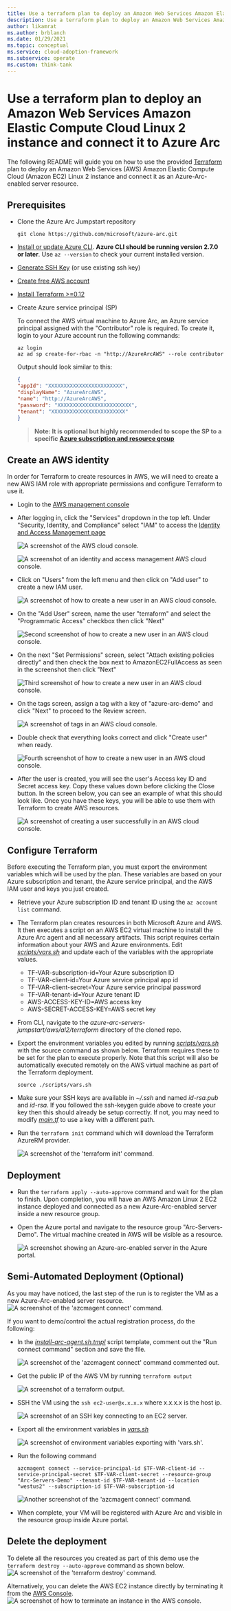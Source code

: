 ```yaml
---
title: Use a terraform plan to deploy an Amazon Web Services Amazon Elastic Compute Cloud Linux 2 instance and connect it to Azure Arc 
description: Use a terraform plan to deploy an Amazon Web Services Amazon Elastic Compute Cloud Linux 2 instance and connect it to Azure Arc.
author: likamrat
ms.author: brblanch
ms.date: 01/29/2021
ms.topic: conceptual
ms.service: cloud-adoption-framework
ms.subservice: operate
ms.custom: think-tank
---
```


# Use a terraform plan to deploy an Amazon Web Services Amazon Elastic Compute Cloud Linux 2 instance and connect it to Azure Arc

The following README will guide you on how to use the provided [Terraform](https://www.terraform.io/) plan to deploy an Amazon Web Services (AWS) Amazon Elastic Compute Cloud (Amazon EC2) Linux 2 instance and connect it as an Azure-Arc-enabled server resource.

## Prerequisites

* Clone the Azure Arc Jumpstart repository

    ```console
    git clone https://github.com/microsoft/azure-arc.git
    ```

* [Install or update Azure CLI](https://docs.microsoft.com/cli/azure/install-azure-cli?view=azure-cli-latest). **Azure CLI should be running version 2.7.0 or later**. Use ```az --version``` to check your current installed version.

* [Generate SSH Key](https://help.github.com/articles/generating-a-new-ssh-key-and-adding-it-to-the-ssh-agent/) (or use existing ssh key)

* [Create free AWS account](https://aws.amazon.com/premiumsupport/knowledge-center/create-and-activate-aws-account/)

* [Install Terraform >=0.12](https://learn.hashicorp.com/terraform/getting-started/install.html)

* Create Azure service principal (SP)

    To connect the AWS virtual machine to Azure Arc, an Azure service principal assigned with the "Contributor" role is required. To create it, login to your Azure account run the following commands:

    ```console
    az login
    az ad sp create-for-rbac -n "http://AzureArcAWS" --role contributor
    ```

    Output should look similar to this:

    ```json
    {
    "appId": "XXXXXXXXXXXXXXXXXXXXXXXX",
    "displayName": "AzureArcAWS",
    "name": "http://AzureArcAWS",
    "password": "XXXXXXXXXXXXXXXXXXXXXXXX",
    "tenant": "XXXXXXXXXXXXXXXXXXXXXXXX"
    }
    ```

    > **Note: It is optional but highly recommended to scope the SP to a specific [Azure subscription and resource group](https://docs.microsoft.com/cli/azure/ad/sp?view=azure-cli-latest)**

## Create an AWS identity

In order for Terraform to create resources in AWS, we will need to create a new AWS IAM role with appropriate permissions and configure Terraform to use it.

* Login to the [AWS management console](https://console.aws.amazon.com)

* After logging in, click the "Services" dropdown in the top left. Under "Security, Identity, and Compliance" select "IAM" to access the [Identity and Access Management page](https://console.aws.amazon.com/iam/home)

    ![A screenshot of the AWS cloud console.](./img/aws-terraform-al2/al2-aws-console.png)

    ![A screenshot of an identity and access management AWS cloud console.](./img/aws-terraform-al2/al2-aws-iam.png)

* Click on "Users" from the left menu and then click on "Add user" to create a new IAM user.

    ![A screenshot of how to create a new user in an AWS cloud console.](./img/aws-terraform-al2/al2-new-user-1.png)

* On the "Add User" screen, name the user "terraform" and select the "Programmatic Access" checkbox then click "Next"

    ![Second screenshot of how to create a new user in an AWS cloud console.](./img/aws-terraform-al2/al2-new-user-2.png)

* On the next "Set Permissions" screen, select "Attach existing policies directly" and then check the box next to AmazonEC2FullAccess as seen in the screenshot then click "Next"

    ![Third screenshot of how to create a new user in an AWS cloud console.](./img/aws-terraform-al2/al2-new-user-3.png)

* On the tags screen, assign a tag with a key of "azure-arc-demo" and click "Next" to proceed to the Review screen.

    ![A screenshot of tags in an AWS cloud console.](./img/aws-terraform-al2/al2-tags.png)

* Double check that everything looks correct and click "Create user" when ready.

    ![Fourth screenshot of how to create a new user in an AWS cloud console.](./img/aws-terraform-al2/al2-new-user-4.png)

* After the user is created, you will see the user's Access key ID and Secret access key. Copy these values down before clicking the Close button. In the screen below, you can see an example of what this should look like. Once you have these keys, you will be able to use them with Terraform to create AWS resources.

    ![A screenshot of creating a user successfully in an AWS cloud console.](./img/aws-terraform-al2/al2-new-user-5.png)

## Configure Terraform

Before executing the Terraform plan, you must export the environment variables which will be used by the plan. These variables are based on your Azure subscription and tenant, the Azure service principal, and the AWS IAM user and keys you just created.

* Retrieve your Azure subscription ID and tenant ID using the ```az account list``` command.

* The Terraform plan creates resources in both Microsoft Azure and AWS. It then executes a script on an AWS EC2 virtual machine to install the Azure Arc agent and all necessary artifacts. This script requires certain information about your AWS and Azure environments. Edit [*scripts/vars.sh*](https://github.com/microsoft/azure-arc/blob/main/azure-arc-servers-jumpstart/aws/AL2/terraform/scripts/vars.sh) and update each of the variables with the appropriate values.

  * TF-VAR-subscription-id=Your Azure subscription ID
  * TF-VAR-client-id=Your Azure service principal app id
  * TF-VAR-client-secret=Your Azure service principal password
  * TF-VAR-tenant-id=Your Azure tenant ID
  * AWS-ACCESS-KEY-ID=AWS access key
  * AWS-SECRET-ACCESS-KEY=AWS secret key

* From CLI, navigate to the *azure-arc-servers-jumpstart/aws/al2/terraform* directory of the cloned repo.

* Export the environment variables you edited by running [*scripts/vars.sh*](https://github.com/microsoft/azure-arc/blob/main/azure-arc-servers-jumpstart/aws/AL2/terraform/scripts/vars.sh) with the source command as shown below. Terraform requires these to be set for the plan to execute properly. Note that this script will also be automatically executed remotely on the AWS virtual machine as part of the Terraform deployment.

    ```console
    source ./scripts/vars.sh
    ```

* Make sure your SSH keys are available in *~/.ssh* and named *id-rsa.pub* and *id-rsa*. If you followed the ssh-keygen guide above to create your key then this should already be setup correctly. If not, you may need to modify [*main.tf*](https://github.com/microsoft/azure-arc/blob/main/azure-arc-servers-jumpstart/aws/AL2/terraform/main.tf) to use a key with a different path.

* Run the ```terraform init``` command which will download the Terraform AzureRM provider.

    ![A screenshot of the 'terraform init' command.](./img/aws-terraform-al2/al2-terraform-init.png)

## Deployment

* Run the ```terraform apply --auto-approve``` command and wait for the plan to finish. Upon completion, you will have an AWS Amazon Linux 2 EC2 instance deployed and connected as a new Azure-Arc-enabled server inside a new resource group.

* Open the Azure portal and navigate to the resource group "Arc-Servers-Demo". The virtual machine created in AWS will be visible as a resource.

    ![A screenshot showing an Azure-arc-enabled server in the Azure portal.](./img/aws-terraform-al2/al2-server.png)

## Semi-Automated Deployment (Optional)

As you may have noticed, the last step of the run is to register the VM as a new Azure-Arc-enabled server resource.
    ![A screenshot of the 'azcmagent connect' command.](./img/aws-terraform-al2/al2-azcmagent.png)

If you want to demo/control the actual registration process, do the following:

* In the [*install-arc-agent.sh.tmpl*](https://github.com/microsoft/azure-arc/blob/main/azure-arc-servers-jumpstart/aws/AL2/terraform/scripts/install-arc-agent.sh.tmpl) script template, comment out the "Run connect command" section and save the file.

    ![A screenshot of the 'azcmagent connect' command commented out.](./img/aws-terraform-al2/al2-azcmagent-commented.png)

* Get the public IP of the AWS VM by running ```terraform output```

    ![A screenshot of a terraform output.](./img/aws-terraform-al2/al2-terraform-output.png)

* SSH the VM using the ```ssh ec2-user@x.x.x.x``` where x.x.x.x is the host ip.

    ![A screenshot of an SSH key connecting to an EC2 server.](./img/aws-terraform-al2/al2-ssh.png)

* Export all the environment variables in [*vars.sh*](https://github.com/microsoft/azure-arc/blob/main/azure-arc-servers-jumpstart/aws/AL2/terraform/scripts/vars.sh)

    ![A screenshot of environment variables exporting with 'vars.sh'.](./img/aws-terraform-al2/al2-export-variables.png)

* Run the following command

    ```console
    azcmagent connect --service-principal-id $TF-VAR-client-id --service-principal-secret $TF-VAR-client-secret --resource-group "Arc-Servers-Demo" --tenant-id $TF-VAR-tenant-id --location "westus2" --subscription-id $TF-VAR-subscription-id
    ```

    ![Another screenshot of the 'azcmagent connect' command.](./img/aws-terraform-al2/al2-azcmagent-2.png)

* When complete, your VM will be registered with Azure Arc and visible in the resource group inside Azure portal.

## Delete the deployment

To delete all the resources you created as part of this demo use the ```terraform destroy --auto-approve``` command as shown below.
    ![A screenshot of the 'terraform destroy' command.](./img/aws-terraform-al2/al2-terraform-destroy.png)

Alternatively, you can delete the AWS EC2 instance directly by terminating it from the [AWS Console](https://console.aws.amazon.com/ec2/v2/home).
    ![A screenshot of how to terminate an instance in the AWS console.](./img/aws-terraform-al2/al2-terminate.png)
